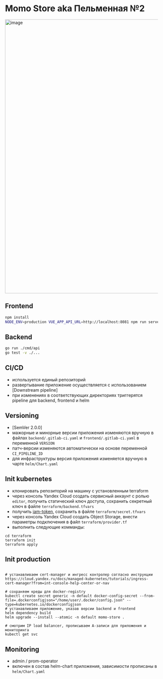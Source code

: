 # Momo Store aka Пельменная №2

<img width="900" alt="image" src="https://user-images.githubusercontent.com/9394918/167876466-2c530828-d658-4efe-9064-825626cc6db5.png">

## Frontend

```bash
npm install
NODE_ENV=production VUE_APP_API_URL=http://localhost:8081 npm run serve
```

## Backend

```bash
go run ./cmd/api
go test -v ./... 
```

## CI/CD

- используется единый репозиторий
- развертывание приложение осуществляется с использованием [Downstream pipeline]
- при изменениях в соответствующих директориях триггерятся pipeline для backend, frontend и helm

## Versioning

- [SemVer 2.0.0]
- мажорные и минорные версии приложения изменяются вручную в файлах `backend/.gitlab-ci.yaml` и `frontend/.gitlab-ci.yaml` в переменной `VERSION`
- патч-версии изменяются автоматически на основе переменной `CI_PIPELINE_ID`
- для инфраструктуры версия приложения изменяется вручную в чарте `helm/Chart.yaml`

## Init kubernetes

- клонировать репозиторий на машину с установленным terraform
- через консоль Yandex Cloud создать сервисный аккаунт с ролью `editor`, получить статический ключ доступа, сохранить секретный ключ в файле `terraform/backend.tfvars`
- получить [iam-token](https://cloud.yandex.ru/docs/iam/operations/iam-token/create), сохранить в файле `terraform/secret.tfvars`
- через консоль Yandex Cloud создать Object Storage, внести параметры подключения в файл `terraform/provider.tf`
- выполнить следующие комманды:

```
cd terraform
terraform init
terraform apply
```

## Init production

```

# устанавливаем cert-manager и ингресс контролер согласно инструкции
https://cloud.yandex.ru/docs/managed-kubernetes/tutorials/ingress-cert-manager?from=int-console-help-center-or-nav

# сохраняем креды для docker-registry
kubectl create secret generic -n default docker-config-secret --from-file=.dockerconfigjson="/home/user/.docker/config.json" --type=kubernetes.io/dockerconfigjson 
# устанавливаем приложение, указав версии backend и frontend
helm dependency build
helm upgrade --install --atomic -n default momo-store .

# смотрим IP load balancer, прописываем А-записи для приложения и мониторинга
kubectl get svc
```

## Monitoring

- admin / prom-operator
- включен в состав helm-chart приложения, зависимости прописаны в `helm/Chart.yaml`
